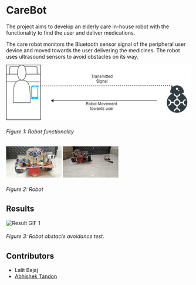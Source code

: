 # CareBot

The project aims to develop an elderly care in-house robot with the functionality to find the user and deliver medications. 

The care robot monitors the Bluetooth sensor signal of the peripheral user device and moved towards the user delivering the medicines. The robot uses ultrasound sensors to avoid obstacles on its way. 

![Functionality](https://raw.githubusercontent.com/Tandon-A/CareBot/main/assets/func.png)

###### Figure 1: Robot functionality

<img src="https://raw.githubusercontent.com/Tandon-A/CareBot/main/assets/robot1.jpg" width=30%> <img src="https://raw.githubusercontent.com/Tandon-A/CareBot/main/assets/robot2.jpg" width=30%>

###### Figure 2: Robot 


## Results 

![Result GIF 1](https://github.com/Tandon-A/CareBot/blob/main/assets/test7.gif)
###### Figure 3: Robot obstacle avoidance test. 

## Contributors

* Lalit Bajaj 
* [Abhishek Tandon](https://github.com/Tandon-A) 
